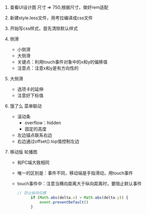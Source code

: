 1. 查看UI设计图 尺寸 => 750,根据尺寸，做好rem适配
2. 新建style.less文件，用考拉编译成css文件
3. 开始写css样式，首先清除默认样式
4. 侧滑
    - 小侧滑
    - 大侧滑
    - 关键点：利用touch事件对象中的x和y的偏移值
    - 注意点：注意x和y是有方向性的

5. 大侧滑
    - 选项卡的延伸
    - 注意好下标值

6. 饿了么 菜单联动
    - 滚动条
        - overflow：hidden
        - 固定的高度
    - 左边锚点联系右边
    - 右边通过offset().top值控制左边

7. 移动版 轮播图
    - 和PC端大致相同
    - 唯一的区别是：事件不同，移动端是手指滑动，用touch事件
    - touch事件中：注意当横向距离大于纵向距离时，要阻止默认事件

      ```javascript
      // 防止纵向位移
            if (Math.abs(delta.x) > Math.abs(delta.y)) {
                event.preventDefault()
            }
      ```

